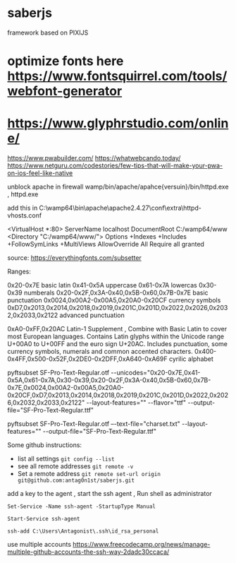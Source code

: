 # saberjs
framework based on PIXIJS
# optimize fonts here https://www.fontsquirrel.com/tools/webfont-generator
# https://www.glyphrstudio.com/online/

https://www.pwabuilder.com/
https://whatwebcando.today/
https://www.netguru.com/codestories/few-tips-that-will-make-your-pwa-on-ios-feel-like-native

unblock apache in firewall wamp/bin/apache/apahce{versuin}/bin/httpd.exe , httpd.exe

add this in C:\wamp64\bin\apache\apache2.4.27\conf\extra\httpd-vhosts.conf

<VirtualHost *:80>
    ServerName localhost
    DocumentRoot C:/wamp64/www
    <Directory  "C:/wamp64/www/">
        Options +Indexes +Includes +FollowSymLinks +MultiViews
        AllowOverride All
        Require all granted
    </Directory>
</VirtualHost>


source: https://everythingfonts.com/subsetter

Ranges: 

0x20-0x7E basic latin
0x41-0x5A uppercase
0x61-0x7A lowercas
0x30-0x39 numberals
0x20-0x2F,0x3A-0x40,0x5B-0x60,0x7B-0x7E basic punctuation
0x0024,0x00A2-0x00A5,0x20A0-0x20CF currency symbols
0xD7,0x2013,0x2014,0x2018,0x2019,0x201C,0x201D,0x2022,0x2026,0x2032,0x2033,0x2122 advanced punctuation

0xA0-0xFF,0x20AC Latin-1 Supplement , Combine with Basic Latin to cover most European languages. Contains Latin glyphs within the Unicode range U+00A0 to U+00FF and the euro sign U+20AC. Includes punctuation, some currency symbols, numerals and common accented characters. 
0x400-0x4FF,0x500-0x52F,0x2DE0-0x2DFF,0xA640-0xA69F cyrilic alphabet

pyftsubset SF-Pro-Text-Regular.otf --unicodes="0x20-0x7E,0x41-0x5A,0x61-0x7A,0x30-0x39,0x20-0x2F,0x3A-0x40,0x5B-0x60,0x7B-0x7E,0x0024,0x00A2-0x00A5,0x20A0-0x20CF,0xD7,0x2013,0x2014,0x2018,0x2019,0x201C,0x201D,0x2022,0x2026,0x2032,0x2033,0x2122" --layout-features="" --flavor="ttf" --output-file="SF-Pro-Text-Regular.ttf"

pyftsubset SF-Pro-Text-Regular.otf –-text-file="charset.txt"  --layout-features=""  --output-file="SF-Pro-Text-Regular.ttf"



Some github instructions:

- list all settings `git config --list`
- see all remote addresses `git remote -v`
- Set a remote address `git remote set-url origin git@github.com:antag0n1st/saberjs.git`

add a key to the agent , start the ssh agent , Run shell as administrator   

`Set-Service -Name ssh-agent -StartupType Manual`

`Start-Service ssh-agent`

`ssh-add C:\Users\Antagonist\.ssh\id_rsa_personal`

use multiple accounts
https://www.freecodecamp.org/news/manage-multiple-github-accounts-the-ssh-way-2dadc30ccaca/





